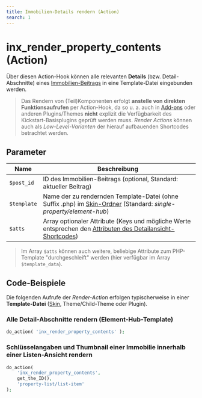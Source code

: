 ```yaml
---
title: Immobilien-Details rendern (Action)
search: 1
---
```


# inx_render_property_contents (Action)

Über diesen Action-Hook können alle relevanten **Details** (bzw. Detail-Abschnitte) eines [Immobilien-Beitrags](../beitragsarten-taxonomien.html) in eine Template-Datei eingebunden werden.

> Das Rendern von (Teil)Komponenten erfolgt **anstelle von direkten Funktionsaufrufen** per Action-Hook, da so u. a. auch in [Add-ons](../add-ons.html) oder anderen Plugins/Themes **nicht** explizit die Verfügbarkeit des Kickstart-Basisplugins geprüft werden muss. <i>Render Actions</i> können auch als <i>Low-Level-Varianten</i> der hierauf aufbauenden Shortcodes betrachtet werden.

## Parameter

| Name | Beschreibung |
| ---- | ------------ |
| `$post_id` | ID des Immobilien-Beitrags (optional, Standard: aktueller Beitrag) |
| `$template` | Name der zu rendernden Template-Datei (ohne Suffix .php) im [Skin-Ordner](../anpassung-erweiterung/skins.html#Ordner) (Standard: *single-property/element-hub*) |
| `$atts` | Array optionaler Attribute (Keys und mögliche Werte entsprechen den [Attributen des Detailansicht-Shortcodes](../komponenten/detailansicht.html#Attribute)) |

> Im Array `$atts` können auch weitere, beliebige Attribute zum PHP-Template "durchgeschleift" werden (hier verfügbar im Array `$template_data`).

## Code-Beispiele

Die folgenden Aufrufe der <i>Render-Action</i> erfolgen typischerweise in einer **Template-Datei** ([Skin](../anpassung-erweiterung/skins.html), Theme/Child-Theme oder Plugin).

### Alle Detail-Abschnitte rendern (Element-Hub-Template)

```php
do_action( 'inx_render_property_contents' );
```

### Schlüsselangaben und Thumbnail einer Immobilie innerhalb einer Listen-Ansicht rendern

```php
do_action(
	'inx_render_property_contents',
	get_the_ID(),
	'property-list/list-item'
);
```
